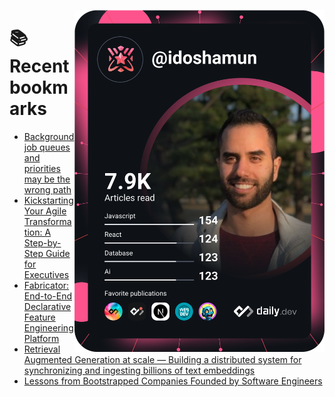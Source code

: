<a href="https://app.daily.dev/idoshamun"><img src="https://raw.githubusercontent.com/idoshamun/idoshamun/devcard/devcard.svg" align='right' width="400" alt="Ido Shamun's Dev Card"/></a>

# 📚 Recent bookmarks
<!-- BOOKMARKS:START -->
- [Background job queues and priorities may be the wrong path](https://app.daily.dev/posts/QL3qKgRi6?utm_source=rss&utm_medium=bookmarks&utm_campaign=28849d86070e4c099c877ab6837c61f0)
- [Kickstarting Your Agile Transformation: A Step-by-Step Guide for Executives](https://app.daily.dev/posts/v50iAqNbt?utm_source=rss&utm_medium=bookmarks&utm_campaign=28849d86070e4c099c877ab6837c61f0)
- [Fabricator: End-to-End Declarative Feature Engineering Platform](https://app.daily.dev/posts/KjRZouHiX?utm_source=rss&utm_medium=bookmarks&utm_campaign=28849d86070e4c099c877ab6837c61f0)
- [Retrieval Augmented Generation at scale — Building a distributed system for synchronizing and ingesting billions of text embeddings](https://app.daily.dev/posts/HzcrSJjiH?utm_source=rss&utm_medium=bookmarks&utm_campaign=28849d86070e4c099c877ab6837c61f0)
- [Lessons from Bootstrapped Companies Founded by Software Engineers](https://app.daily.dev/posts/LJH7IHlv1?utm_source=rss&utm_medium=bookmarks&utm_campaign=28849d86070e4c099c877ab6837c61f0)
<!-- BOOKMARKS:END -->
